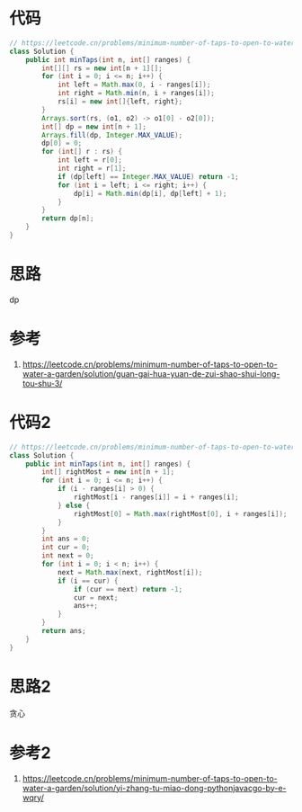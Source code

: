 # 代码

```java
// https://leetcode.cn/problems/minimum-number-of-taps-to-open-to-water-a-garden/solution/guan-gai-hua-yuan-de-zui-shao-shui-long-tou-shu-3/
class Solution {
    public int minTaps(int n, int[] ranges) {
        int[][] rs = new int[n + 1][];
        for (int i = 0; i <= n; i++) {
            int left = Math.max(0, i - ranges[i]);
            int right = Math.min(n, i + ranges[i]);
            rs[i] = new int[]{left, right};
        }
        Arrays.sort(rs, (o1, o2) -> o1[0] - o2[0]);
        int[] dp = new int[n + 1];
        Arrays.fill(dp, Integer.MAX_VALUE);
        dp[0] = 0;
        for (int[] r : rs) {
            int left = r[0];
            int right = r[1];
            if (dp[left] == Integer.MAX_VALUE) return -1;
            for (int i = left; i <= right; i++) {
                dp[i] = Math.min(dp[i], dp[left] + 1);
            }
        }
        return dp[n];
    }
}
```

# 思路

dp

# 参考

1. https://leetcode.cn/problems/minimum-number-of-taps-to-open-to-water-a-garden/solution/guan-gai-hua-yuan-de-zui-shao-shui-long-tou-shu-3/

# 代码2

```java
// https://leetcode.cn/problems/minimum-number-of-taps-to-open-to-water-a-garden/solution/yi-zhang-tu-miao-dong-pythonjavacgo-by-e-wqry/
class Solution {
    public int minTaps(int n, int[] ranges) {
        int[] rightMost = new int[n + 1];
        for (int i = 0; i <= n; i++) {
            if (i - ranges[i] > 0) {
                rightMost[i - ranges[i]] = i + ranges[i];
            } else {
                rightMost[0] = Math.max(rightMost[0], i + ranges[i]);
            }
        }
        int ans = 0;
        int cur = 0;
        int next = 0;
        for (int i = 0; i < n; i++) {
            next = Math.max(next, rightMost[i]);
            if (i == cur) {
                if (cur == next) return -1;
                cur = next;
                ans++;
            }
        }
        return ans;
    }
}
```

# 思路2

贪心

# 参考2

1. https://leetcode.cn/problems/minimum-number-of-taps-to-open-to-water-a-garden/solution/yi-zhang-tu-miao-dong-pythonjavacgo-by-e-wqry/